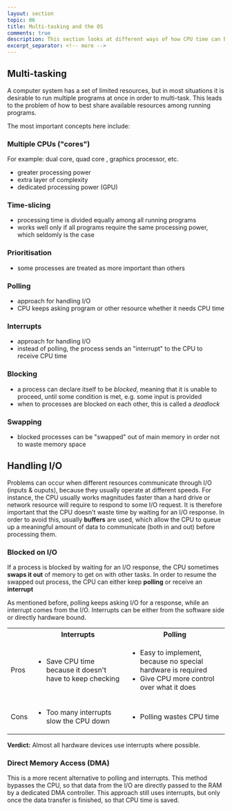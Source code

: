 ```yaml
---
layout: section
topic: 06
title: Multi-tasking and the OS
comments: true
description: This section looks at different ways of how CPU time can be shared in order to multi-task.
excerpt_separator: <!-- more -->
---
```

<!-- more -->
## Multi-tasking
A computer system has a set of limited resources, but in most situations it is desirable to run multiple programs at once in order to multi-task. This leads to the problem of how to best share available resources among running programs.

The most important concepts here include:
### Multiple CPUs ("cores")
For example: dual core, quad core , graphics processor, etc.
- greater processing power
- extra layer of complexity
- dedicated processing power (GPU)

### Time-slicing
- processing time is divided equally among all running programs
- works well only if all programs require the same processing power, which seldomly is the case

### Prioritisation
- some processes are treated as more important than others

### Polling
- approach for handling I/O
- CPU keeps asking program or other resource whether it needs CPU time

### Interrupts
- approach for handling I/O
- instead of polling, the process sends an "interrupt" to the CPU to receive CPU time

### Blocking
- a process can declare itself to be _blocked_, meaning that it is unable to proceed, until some condition is met, e.g. some input is provided
- when to processes are blocked on each other, this is called a _deadlock_

### Swapping
- blocked processes can be "swapped" out of main memory in order not to waste memory space

## Handling I/O
Problems can occur when different resources communicate through I/O (inputs & ouputs), because they usually operate at different speeds. For instance, the CPU usually works magnitudes faster than a hard drive or network resource will require to respond to some I/O request. It is therefore important that the CPU doesn't waste time by waiting for an I/O response. In order to avoid this, usually **buffers** are used, which allow the CPU to queue up a meaningful amount of data to communicate (both in and out) before processing them.
### Blocked on I/O
If a process is blocked by waiting for an I/O response, the CPU sometimes **swaps it out** of memory to get on with other tasks.
In order to resume the swapped out process, the CPU can either keep **polling** or receive an **interrupt**

As mentioned before, polling keeps asking I/O for a response, while an interrupt comes from the I/O. Interrupts can be either from the software side or directly hardware bound.

<table class="table table-bordered">
	<tr>
		<th></th>
		<th>Interrupts</th>
		<th>Polling</th>
	</tr>
	<tr>
		<td>Pros</td>
		<td><ul>
	<li>Save CPU time because it doesn't have to keep checking</li>
</ul></td>
		<td><ul>
	<li>Easy to implement, because no special hardware is required</li>
	<li>Give CPU more control over what it does</li>
</ul></td>
	</tr>
	<tr>
		<td>Cons</td>
		<td><ul>
	<li>Too many interrupts slow the CPU down</li>
</ul></td>
		<td><ul>
	<li>Polling wastes CPU time</li>
</ul></td>
	</tr>
</table>

**Verdict:** Almost all hardware devices use interrupts where possible.
### Direct Memory Access (DMA)
This is a more recent alternative to polling and interrupts. This method bypasses the CPU, so that data from the I/O are directly passed to the RAM by a dedicated DMA controller. This approach still uses interrupts, but only once the data transfer is finished, so that CPU time is saved.
